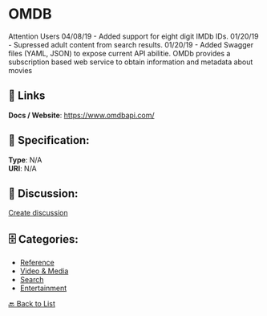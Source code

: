 # OMDB


Attention Users 04/08/19 - Added support for eight digit IMDb IDs.  01/20/19 - Supressed adult content from search results. 01/20/19 - Added Swagger files (YAML, JSON) to expose current API abilitie. OMDb provides a subscription based web service to obtain information and metadata about movies

##  🔗 Links
**Docs / Website**: https://www.omdbapi.com/

## 🧬 Specification:
**Type**: N/A  
**URI**: N/A

## 💬 Discussion:
[Create discussion](https://github.com/apis-list/apis-list/discussions/new)

## 🗄️ Categories:
- [Reference](https://github.com/apis-list/apis-list#reference)
- [Video & Media](https://github.com/apis-list/apis-list#video--media)
- [Search](https://github.com/apis-list/apis-list#search)
- [Entertainment](https://github.com/apis-list/apis-list#entertainment)




[🔙 Back to List](https://github.com/apis-list/apis-list)
